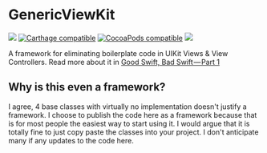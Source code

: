 # GenericViewKit

[![](http://img.shields.io/badge/Swift-2.1-blue.svg)]()
[![Carthage compatible](https://img.shields.io/badge/Carthage-compatible-4BC51D.svg)](https://github.com/Carthage/Carthage)
[![CocoaPods compatible](https://img.shields.io/badge/CocoaPods-compatible-4BC51D.svg)](https://github.com/CocoaPods/CocoaPods) 
[![](http://img.shields.io/badge/operator_overload-nope-green.svg)](https://gist.github.com/duemunk/61e45932dbb1a2ca0954)

A framework for eliminating boilerplate code in UIKit Views & View Controllers. Read more about it in [Good Swift, Bad Swift — Part 1](https://medium.com/p/f58f71da3575/)

## Why is this even a framework?

I agree, 4 base classes with virtually no implementation doesn't justify a framework. I choose to publish the code here as a framework because that is for most people the easiest way to start using it. I would argue that it is totally fine to just copy paste the classes into your project. I don't anticipate many if any updates to the code here.
